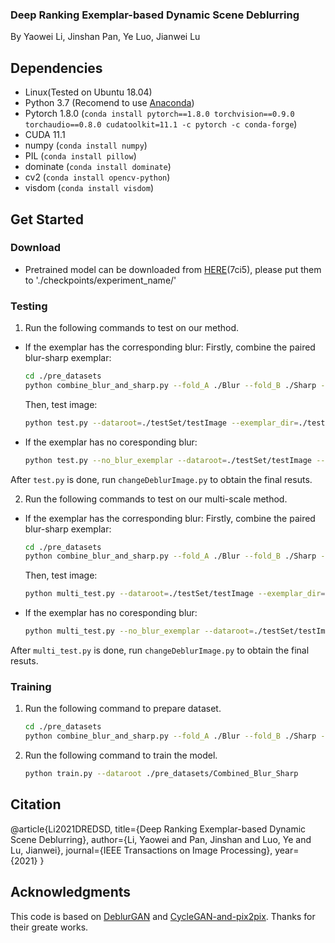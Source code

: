 <!-- TITLE -->
### Deep Ranking Exemplar-based Dynamic Scene Deblurring 
By Yaowei Li, Jinshan Pan, Ye Luo, Jianwei Lu
 
## Dependencies
* Linux(Tested on Ubuntu 18.04) 
* Python 3.7 (Recomend to use [Anaconda](https://www.anaconda.com/products/individual#linux))
* Pytorch 1.8.0 (`conda install pytorch==1.8.0 torchvision==0.9.0 torchaudio==0.8.0 cudatoolkit=11.1 -c pytorch -c conda-forge`)
* CUDA 11.1
* numpy (`conda install numpy`)
* PIL (`conda install pillow`)
* dominate (`conda install dominate`) 
* cv2 (`conda install opencv-python`)
* visdom (`conda install visdom`)

## Get Started

### Download
* Pretrained model can be downloaded from [HERE](https://pan.baidu.com/s/10097ea2xIdQ836b3VAQvjw)(7ci5), please put them to './checkpoints/experiment_name/'

### Testing
1. Run the following commands to test on our method.
 * If the exemplar has the corresponding blur:
    Firstly, combine the paired blur-sharp exemplar:
    ```sh
	cd ./pre_datasets
    python combine_blur_and_sharp.py --fold_A ./Blur --fold_B ./Sharp --fold_AB ../testSet/exemplar_AB
    ```
    Then, test image:
    ```sh
    python test.py --dataroot=./testSet/testImage --exemplar_dir=./testSet/exemplar_AB
    ```
 * If the exemplar has no coresponding blur:
    ```sh
    python test.py --no_blur_exemplar --dataroot=./testSet/testImage --exemplar_dir=./testSet/exemplar_AB
    ```
  After `test.py` is done, run `changeDeblurImage.py` to obtain the final resuts.
  
2. Run the following commands to test on our multi-scale method.
 * If the exemplar has the corresponding blur:
   Firstly, combine the paired blur-sharp exemplar:
   ```sh
   cd ./pre_datasets   
   python combine_blur_and_sharp.py --fold_A ./Blur --fold_B ./Sharp --fold_AB ../testSet/exemplar_AB
   ```
   Then, test image:
   ```sh
   python multi_test.py --dataroot=./testSet/testImage --exemplar_dir=./testSet/exemplar_AB
   ```
 * If the exemplar has no coresponding blur:
   ```sh
   python multi_test.py --no_blur_exemplar --dataroot=./testSet/testImage --exemplar_dir=./testSet/exemplar_AB
   ```
After `multi_test.py` is done, run `changeDeblurImage.py` to obtain the final resuts.

### Training
1. Run the following command to prepare dataset.
   ```sh
   cd ./pre_datasets  
   python combine_blur_and_sharp.py --fold_A ./Blur --fold_B ./Sharp --fold_AB ./Combined_Blur_Sharp
   ```
2. Run the following command to train the model.
   ```sh
   python train.py --dataroot ./pre_datasets/Combined_Blur_Sharp
   ```

## Citation
   @article{Li2021DREDSD,
    title={Deep Ranking Exemplar-based Dynamic Scene Deblurring},
    author={Li, Yaowei and Pan, Jinshan and Luo, Ye and Lu, Jianwei},
    journal={IEEE Transactions on Image Processing},
    year={2021}
    }

## Acknowledgments
This code is based on [DeblurGAN](https://github.com/KupynOrest/DeblurGAN) and [CycleGAN-and-pix2pix](https://github.com/junyanz/pytorch-CycleGAN-and-pix2pix). Thanks for their greate works.


